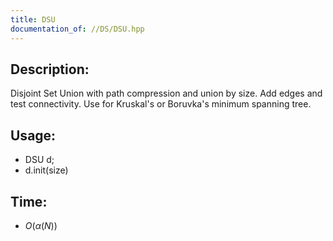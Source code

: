 ```yaml
---
title: DSU 
documentation_of: //DS/DSU.hpp
---
```


## Description:
Disjoint Set Union with path compression 
and union by size. Add edges and test connectivity. 
Use for Kruskal's or Boruvka's minimum spanning tree.

## Usage:

* DSU d;
* d.init(size)

## Time:

* $O(\alpha(N))$
